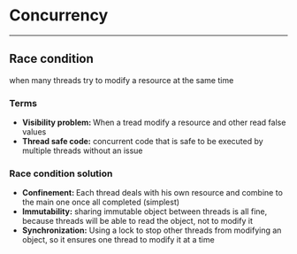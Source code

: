 <h1>Concurrency</h1>
<hr>

<h2>Race condition</h2>
<p>
when many threads try to modify a resource at the same time

<h3>Terms</h3>
<ul>
<li>
<b>Visibility problem: </b> When a tread modify a resource and other read false values
</li>

<li>
<b>Thread safe code:</b> concurrent code that is safe to be executed by multiple threads without an issue
</li>
</ul>

<h3>Race condition solution</h3>
<ul>
<li>
<b>Confinement: </b> 
Each thread deals with his own resource and combine to the main
 one once all completed (simplest)
</li>

<li>
<b>Immutability:</b> sharing immutable object between threads is all fine,
 because threads will be able to read the object, not to modify it
</li>

<li>
<b>Synchronization:</b> Using a lock to stop other threads from modifying an object, 
so it ensures one thread to modify it at a time
</li>
</ul>

